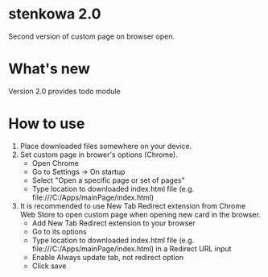 # stenkowa 2.0
Second version of custom page on browser open.
# What's new
Version 2.0 provides todo module 
# How to use
1. Place downloaded files somewhere on your device.
2. Set custom page in brower's options (Chrome).
   - Open Chrome
   - Go to Settings -> On startup
   - Select "Open a specific page or set of pages"
   - Type location to downloaded index.html file (e.g. file:///C:/Apps/mainPage/index.html)
3. It is recommended to use New Tab Redirect extension from Chrome Web Store to open custom page when opening new card in the browser.
   - Add New Tab Redirect extension to your browser
   - Go to its options
   - Type location to downloaded index.html file (e.g. file:///C:/Apps/mainPage/index.html) in a Redirect URL input
   - Enable Always update tab, not redirect option
   - Click save

 
